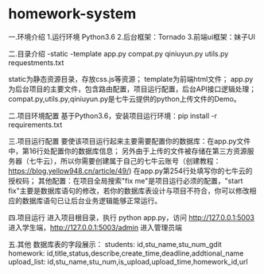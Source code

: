 # homework-system

一.环境介绍
1.运行环境 Python3.6
2.后台框架：Tornado
3.前端ui框架：妹子UI


二.目录介绍
  -static
  -template
  app.py
  compat.py
  qiniuyun.py
  utils.py
  requestments.txt
  
static为静态资源目录，存放css.js等资源；
template为前端html文件；
app.py为后台项目的主要文件，包含路由配置，项目运行配置，后台API接口逻辑处理；
compat.py,utils.py,qiniuyun.py是七牛云提供的python上传文件的Demo。


二.项目环境配置
基于Python3.6，安装项目运行环境：pip install -r requirements.txt


三.项目运行配置
要使该项目运行起来主要需要配置你的数据库：在app.py文件中，第16行处配置你的数据库信息；
另外由于上传的文件被存储在第三方资源服务器（七牛云），所以你需要创建属于自己的七牛云账号（创建教程：https://blog.yellow948.cn/article/49/) 在app.py第254行处填写你的七牛云的授权码；
其他配置：在项目全局搜索"fix me"是项目运行必须的配置，"start fix"主要是数据库语句的修改，若你的数据库表设计与项目不符合，你可以修改相应的数据库语句已让后台业务逻辑能够正常运行。


四.项目运行
进入项目根目录，执行 python app.py，访问 http://127.0.0.1:5003 进入学生端，http://127.0.0.1:5003/admin 进入管理员端


五.其他
数据库表的字段展示：
students: id,stu_name,stu_num_gdit
homework: id,title,status,describe,create_time,deadline,addtional_name
upload_list: id,stu_name,stu_num,is_upload,upload_time,homework_id,url
